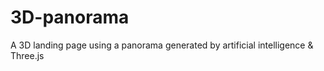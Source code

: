 # 3D-panorama
A 3D landing page using a panorama generated by artificial intelligence &amp; Three.js
